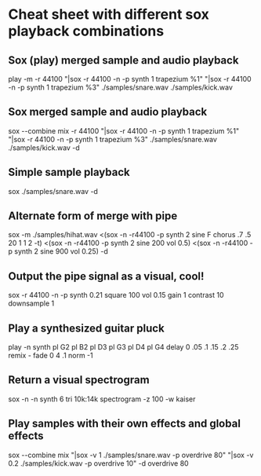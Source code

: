 # Cheat sheet with different sox playback combinations

## Sox (play) merged sample and audio playback
play -m -r 44100 "|sox -r 44100 -n -p synth 1 trapezium %1" "|sox -r 44100 -n -p synth 1 trapezium %3" ./samples/snare.wav ./samples/kick.wav

## Sox merged sample and audio playback
sox --combine mix -r 44100 "|sox -r 44100 -n -p synth 1 trapezium %1" "|sox -r 44100 -n -p synth 1 trapezium %3" ./samples/snare.wav ./samples/kick.wav -d

## Simple sample playback
sox ./samples/snare.wav -d

## Alternate form of merge with pipe
sox -m ./samples/hihat.wav <(sox -n -r44100 -p synth 2 sine F chorus .7 .5 20 1 1 2 -t) <(sox -n -r44100 -p synth 2 sine 200 vol 0.5) <(sox -n -r44100 -p synth 2 sine 900 vol 0.25) -d

## Output the pipe signal as a visual, cool!
sox -r 44100 -n -p synth 0.21 square 100 vol 0.15 gain 1 contrast 10 downsample 1

## Play a synthesized guitar pluck
play -n synth pl G2 pl B2 pl D3 pl G3 pl D4 pl G4 delay 0 .05 .1 .15 .2 .25 remix - fade 0 4 .1 norm -1

## Return a visual spectrogram
sox -n -n synth 6 tri 10k:14k spectrogram -z 100 -w kaiser

## Play samples with their own effects and global effects
sox --combine mix "|sox -v 1 ./samples/snare.wav -p overdrive 80" "|sox -v 0.2 ./samples/kick.wav -p overdrive 10" -d overdrive 80